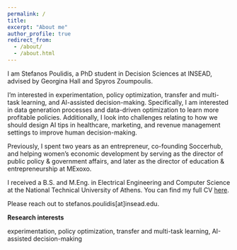 ```yaml
---
permalink: /
title: 
excerpt: "About me"
author_profile: true
redirect_from: 
  - /about/
  - /about.html
---
```


I am Stefanos Poulidis, a PhD student in Decision Sciences at INSEAD, advised by Georgina Hall and Spyros Zoumpoulis.

I’m interested in experimentation, policy optimization, transfer and multi-task learning, and AI-assisted decision-making. Specifically, I am interested in data generation processes and data-driven optimization to learn more profitable policies. Additionally, I look into challenges relating to how we should design AI tips in healthcare, marketing, and revenue management settings to improve human decision-making.

Previously, I spent two years as an entrepreneur, co-founding Soccerhub, and helping women’s economic development by serving as the director of public policy & government affairs, and later as the director of education & entrepreneurship at MExoxo. 

I received a B.S. and M.Eng. in Electrical Engineering and Computer Science at the National Technical University of Athens. You can find my full CV [here](/files/Stefanos_Poulidis_CV.pdf).

Please reach out to stefanos.poulidis[at]insead.edu.


**Research interests**


experimentation, policy optimization, transfer and multi-task learning, AI-assisted decision-making
